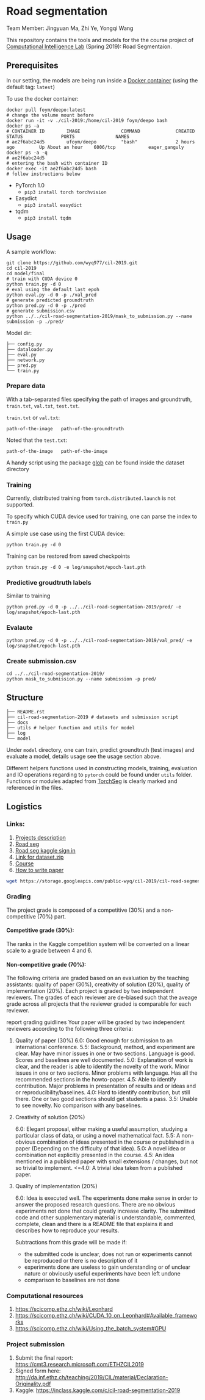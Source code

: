 # Road segmentation

Team Member: Jingyuan Ma, Zhi Ye, Yongqi Wang

This repository contains the tools and models for the the course project of [Computational Intelligence Lab](http://da.inf.ethz.ch/teaching/2019/CIL/project.php) (Spring 2019): Road Segmentaion.

## Prerequisites

In our setting, the models are being run inside a [Docker container](https://hub.docker.com/r/ufoym/deepo/) (using the default tag: `latest`)

To use the docker container:

```shell
docker pull foym/deepo:latest
# change the volume mount before
docker run -it -v ./cil-2019:/home/cil-2019 foym/deepo bash
docker ps -a 
# CONTAINER ID        IMAGE               COMMAND             CREATED             STATUS              PORTS               NAMES
# ae2f6abc24d5        ufoym/deepo         "bash"              2 hours ago         Up About an hour    6006/tcp            eager_ganguly
docker ps -a -q
# ae2f6abc24d5
# entering the bash with container ID
docker exec -it ae2f6abc24d5 bash
# follow instructions below
```

- PyTorch 1.0
  - `pip3 install torch torchvision`
- Easydict
  - `pip3 install easydict`
- tqdm
  - `pip3 install tqdm`

## Usage

A sample workflow:

```shell
git clone https://github.com/wyq977/cil-2019.git
cd cil-2019
cd model/final
# train with CUDA device 0
python train.py -d 0
# eval using the default last epoh
python eval.py -d 0 -p ./val_pred
# generate predicted groundtruth
python pred.py -d 0 -p ./pred
# generate submission.csv
python ../../cil-road-segmentation-2019/mask_to_submission.py --name submission -p ./pred/
```

Model dir:

```shell
├── config.py
├── dataloader.py
├── eval.py
├── network.py
├── pred.py
└── train.py
```

### Prepare data

With a tab-separated files specifying the path of images and groundtruth, `train.txt`, `val.txt`, `test.txt`.

`train.txt` or `val.txt`:

```shell
path-of-the-image   path-of-the-groundtruth
```

Noted that the `test.txt`:

```shell
path-of-the-image   path-of-the-image
```

A handy script using the package [glob](https://docs.python.org/3/library/glob.html) can be found inside the dataset directory

### Training

Currently, distributed training from `torch.distributed.launch` is not supported.

To specify which CUDA device used for training, one can parse the index to `train.py`

A simple use case using the first CUDA device:

```shell
python train.py -d 0
```

Training can be restored from saved checkpoints

```shell
python train.py -d 0 -e log/snapshot/epoch-last.pth
```

### Predictive groudtruth labels

Similar to training

```shell
python pred.py -d 0 -p ../../cil-road-segmentation-2019/pred/ -e log/snapshot/epoch-last.pth
```

### Evalaute

```shell
python pred.py -d 0 -p ../../cil-road-segmentation-2019/val_pred/ -e log/snapshot/epoch-last.pth
```

### Create submission.csv

```shell
cd ../../cil-road-segmentation-2019/
python mask_to_submission.py --name submission -p pred/
```

## Structure

```shell
├── README.rst
├── cil-road-segmentation-2019 # datasets and submission script
├── docs
├── utils # helper function and utils for model
├── log
└── model
```

Under `model` directory, one can train, predict groundtruth (test images) and evaluate a model, details usage see the usage section above.

Different helpers functions used in constructing models, training, evaluation and IO operations regarding to `pytorch` could be found under `utils` folder. Functions or modules adapted from [TorchSeg](https://github.com/ycszen/TorchSeg/tree/master/model) is clearly marked and referenced in the files.

## Logistics

### Links:

1. [Projects description](http://da.inf.ethz.ch/teaching/2019/CIL/project.php)
2. [Road seg](https://inclass.kaggle.com/c/cil-road-segmentation-2019)
3. [Road seg kaggle sign in](https://www.kaggle.com/t/c83d1c6de17c433ca64b3a9174205c44)
4. [Link for dataset.zip](https://storage.googleapis.com/public-wyq/cil-2019/cil-road-segmentation-2019.zip)
5. [Course](http://da.inf.ethz.ch/teaching/2019/CIL/project.php)
6. [How to write paper](http://da.inf.ethz.ch/teaching/2019/CIL/material/howto-paper.pdf)

```bash
wget https://storage.googleapis.com/public-wyq/cil-2019/cil-road-segmentation-2019.zip
```

### Grading

The project grade is composed of a competitive (30%) and a non-competitive (70%) part.

#### Competitive grade (30%):

The ranks in the Kaggle competition system will be converted on a linear scale to a grade between 4 and 6.

#### Non-competitive grade (70%):

The following criteria are graded based on an evaluation by the teaching assistants: quality of paper (30%), creativity of solution (20%), quality of implementation (20%). Each project is graded by two independent reviewers. The grades of each reviewer are de-biased such that the aveage grade across all projects that the reviewer graded is comparable for each reviewer.

report grading guidlines
Your paper will be graded by two independent reviewers according to the following three criteria:

1. Quality of paper (30%)
    6.0: Good enough for submission to an international conference.
    5.5: Background, method, and experiment are clear. May have minor
    issues in one or two sections. Language is good. Scores and baselines are well documented.
    5.0: Explanation of work is clear, and the reader is able to identify the novelty of the work. Minor issues in one or two sections. Minor problems with language. Has all the recommended sections in the howto-paper.
    4.5: Able to identify contribution. Major problems in presentation of results and or ideas and or reproducibility/baselines.
    4.0: Hard to identify contribution, but still there. One or two good sections should get students a pass.
    3.5: Unable to see novelty. No comparison with any baselines.

2. Creativity of solution (20%)

    6.0: Elegant proposal, either making a useful assumption, studying a particular class of data, or using a novel mathematical fact.
    5.5: A non-obvious combination of ideas presented in the course or published in a paper (Depending on the difficulty of that idea).
    5.0: A novel idea or combination not explicitly presented in the course.
    4.5: An idea mentioned in a published paper with small extensions / changes, but not so trivial to implement.
    <=4.0: A trivial idea taken from a published paper.

3. Quality of implementation (20%)

    6.0: Idea is executed well. The experiments done make sense in order to answer the proposed research questions. There are no obvious experiments not done that could greatly increase clarity. The submitted code and other supplementary material is understandable, commented, complete, clean and there is a README file that explains it and describes how to reproduce your results.

    Subtractions from this grade will be made if:
    - the submitted code is unclear, does not run or experiments cannot be reproduced or there is no description of it
    - experiments done are useless to gain understanding or of unclear nature or obviously useful experiments have been left undone
    - comparison to baselines are not done

### Computational resources

1. https://scicomp.ethz.ch/wiki/Leonhard
2. https://scicomp.ethz.ch/wiki/CUDA_10_on_Leonhard#Available_frameworks
3. https://scicomp.ethz.ch/wiki/Using_the_batch_system#GPU

### Project submission

1. Submit the final report: https://cmt3.research.microsoft.com/ETHZCIL2019
2. Signed form here: http://da.inf.ethz.ch/teaching/2019/CIL/material/Declaration-Originality.pdf
3. Kaggle: https://inclass.kaggle.com/c/cil-road-segmentation-2019
